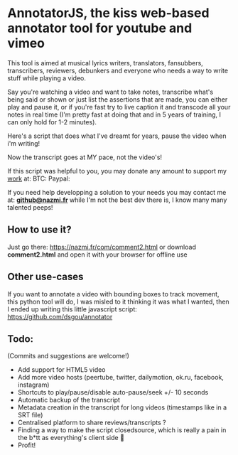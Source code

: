 # AnnotatorJS, the kiss web-based annotator tool for youtube and vimeo
This tool is aimed at musical lyrics writers, translators, fansubbers, transcribers, reviewers, debunkers and everyone who needs a way to write stuff while playing a video.

Say you're watching a video and want to take notes, transcribe what's being said or shown or just list the assertions that are made, you can either play and pause it, or if you're fast try to live caption it and transcode all your notes in real time (I'm pretty fast at doing that and in 5 years of training, I can only hold for 1-2 minutes).

Here's a script that does what I've dreamt for years, pause the video when i'm writing!

Now the transcript goes at MY pace, not the video's!

If this script was helpful to you, you may donate any amount to support my [work](https://meca.land/en) at:
BTC:
Paypal:

If you need help developping a solution to your needs you may contact me at: **github@nazmi.fr** while I'm not the best dev there is, I know many many talented peeps!

## How to use it?

Just go there: https://nazmi.fr/com/comment2.html
or download **comment2.html** and open it with your browser for offline use

## Other use-cases

If you want to annotate a video with bounding boxes to track movement, this python tool will do, I was misled to it thinking it was what I wanted, then I ended up writing this little javascript script:
https://github.com/dsgou/annotator


## Todo:

(Commits and suggestions are welcome!)
- Add support for HTML5 video
- Add more video hosts (peertube, twitter, dailymotion, ok.ru, facebook, instagram)
- Shortcuts to play/pause/disable auto-pause/seek +/- 10 seconds
- Automatic backup of the transcript
- Metadata creation in the transcript for long videos (timestamps like in a SRT file)
- Centralised platform to share reviews/transcripts ?
- Finding a way to make the script closedsource, which is really a pain in the b\*tt as everything's client side 🤔
- Profit!
